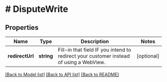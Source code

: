 # # DisputeWrite

## Properties

Name | Type | Description | Notes
------------ | ------------- | ------------- | -------------
**redirectUrl** | **string** | Fill-in that field IF you intend to redirect your customer instead of using a WebView. | [optional]

[[Back to Model list]](../../README.md#models) [[Back to API list]](../../README.md#endpoints) [[Back to README]](../../README.md)

